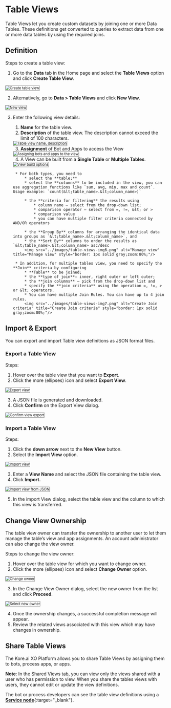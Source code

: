 # Table Views

Table Views let you create custom datasets by joining one or more Data Tables. These definitions get converted to queries to extract data from one or more data tables by using the required joins.


## Definition

Steps to create a table view:

1. Go to the **Data** tab in the Home page and select the **Table Views** option and click **Create Table View**.  
<img src="../images/table-views-img1.png" alt="Create table view" title="Create table view" style="border: 1px solid gray;zoom:80%;"/>

2. Alternatively, go to **Data > Table Views** and click **New View**.  
<img src="../images/table-views-img1.png" alt="New view" title="New view" style="border: 1px solid gray;zoom:80%;"/>

3. Enter the following view details:
    1. **Name** for the table view.
    2. **Description** of the table view. The description cannot exceed the limit of 100 characters.  
    <img src="../images/table-views-img3.png" alt="Table view name, description" title="Table view name, description" style="border: 1px solid gray;zoom:80%;"/>

    3. **Assignment** of Bot and Apps to access the View  
    <img src="../images/table-views-img4.png" alt="Assigning bots and apps to the view" title="Assigning bots and apps to the view" style="border: 1px solid gray;zoom:80%;"/>

    4. A View can be built from a **Single Table** or **Multiple Tables**.  
    <img src="../images/table-views-img5.png" alt="View build options" title="View build options" style="border: 1px solid gray;zoom:80%;"/>

        * For both types, you need to
            * select the **table;**
            * select the **columns** to be included in the view, you can use aggregation functions like `sum, avg, min, max and count`. Usage example: `count(&lt;table_name>.&lt;column_name>)`

            * the **criteria for filtering** the results using
                * column name – select from the drop-down list;
                * comparison operator – select from =, !=, &lt; or >
                * comparison value
                * you can have multiple filter criteria connected by AND/OR operators

            * the **Group By** columns for arranging the identical data into groups as `&lt;table_name>.&lt;column_name>`, and
            * the **Sort By** columns to order the results as `&lt;table_name>.&lt;column_name> asc/desc  
            <img src="../images/table-views-img6.png" alt="Manage view" title="Manage view" style="border: 1px solid gray;zoom:80%;"/>

        * In addition, for multiple tables view, you need to specify the **Join** criteria by configuring
            * **Table** to be joined;
            * the **type of join**– inner, right outer or left outer;
            * the **join columns** – pick from the drop-down list and
            * specify the **join criteria** using the operation =, !=, > or &lt; operators.
            * You can have multiple Join Rules. You can have up to 4 join rules.  
            <img src="../images/table-views-img7.png" alt="Create Join criteria" title="Create Join criteria" style="border: 1px solid gray;zoom:80%;"/>

## Import & Export

You can export and import Table view definitions as JSON format files.


### Export a Table View

Steps:

1. Hover over the table view that you want to **Export**.
2. Click the more (ellipses) icon and select **Export View**.  
<img src="../images/table-views-img8.png" alt="Export view" title="Export view" style="border: 1px solid gray;zoom:80%;"/>

3. A JSON file is generated and downloaded.
4. Click **Confirm** on the Export View dialog.  
<img src="../images/table-views-img9.png" alt="Confirm view export" title="Confirm view export" style="border: 1px solid gray;zoom:80%;"/>


### Import a Table View

Steps:

1. Click the **down arrow** next to the **New View** button.
2. Select the **Import View** option.  
<img src="../images/table-views-img10.png" alt="Import view" title="Import view" style="border: 1px solid gray;zoom:80%;"/>

3. Enter a **View Name** and select the JSON file containing the table view.
4. Click **Import.**  
<img src="../images/table-views-img11.png" alt="Import view from JSON" title="Import view from JSON" style="border: 1px solid gray;zoom:80%;"/>

5. In the import View dialog, select the table view and the column to which this view is transferred.


## Change View Ownership

The table view owner can transfer the ownership to another user to let them manage the table’s view and app assignments. An account administrator can also change the view owner.

Steps to change the view owner:

1. Hover over the table view for which you want to change owner.
2. Click the more (ellipses) icon and select **Change Owner** option.  
<img src="../images/table-views-img12.png" alt="Change owner" title="Change owner" style="border: 1px solid gray;zoom:80%;"/>

3. In the Change View Owner dialog, select the new owner from the list and click **Proceed**.  
<img src="../images/table-views-img13.png" alt="Select new owner" title="Select new owner" style="border: 1px solid gray;zoom:80%;"/>

4. Once the ownership changes, a successful completion message will appear.
5. Review the related views associated with this view which may have changes in ownership.


## Share Table Views

The Kore.ai XO Platform allows you to share Table Views by assigning them to bots, process apps, or apps.

**Note**: In the Shared Views tab, you can view only the views shared with a user who has permission to view. When you share the tables views with users, they cannot edit or update the view definitions.

The bot or process developers can see the table view definitions using a [**Service node**](../data-as-service/){:target="_blank"}.
